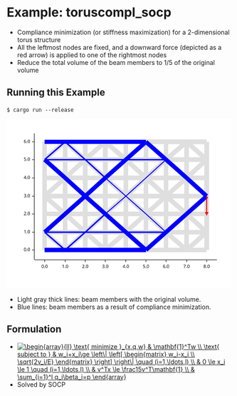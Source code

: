 # Example: toruscompl_socp

* Compliance minimization (or stiffness maximization) for a 2-dimensional torus structure
* All the leftmost nodes are fixed, and a downward force (depicted as a red arrow) is applied to one of the rightmost nodes
* Reduce the total volume of the beam members to 1/5 of the original volume

## Running this Example

```
$ cargo run --release
```

![](plot.svg)

* Light gray thick lines: beam members with the original volume.
* Blue lines: beam members as a result of compliance minimization.

## Formulation

* <a href="https://www.codecogs.com/eqnedit.php?latex=\begin{array}{ll}&space;\text{&space;minimize&space;}_{x,q,w}&space;&&space;\mathbf{1}^Tw&space;\\&space;\text{&space;subject&space;to&space;}&space;&&space;w_i&plus;x_i\ge&space;\left\|&space;\left[&space;\begin{matrix}&space;w_i-x_i&space;\\&space;\sqrt{2v_i/E}&space;\end{matrix}&space;\right]&space;\right\|&space;\quad&space;(i=1,\ldots,l)&space;\\&space;&&space;0&space;\le&space;x_i&space;\le&space;1&space;\quad&space;(i=1,\ldots,l)&space;\\&space;&&space;v^Tx&space;\le&space;\frac15v^T\mathbf{1}&space;\\&space;&&space;\sum_{i=1}^l&space;q_i\beta_i=p&space;\end{array}" target="_blank"><img src="https://latex.codecogs.com/gif.latex?\begin{array}{ll}&space;\text{&space;minimize&space;}_{x,q,w}&space;&&space;\mathbf{1}^Tw&space;\\&space;\text{&space;subject&space;to&space;}&space;&&space;w_i&plus;x_i\ge&space;\left\|&space;\left[&space;\begin{matrix}&space;w_i-x_i&space;\\&space;\sqrt{2v_i/E}&space;\end{matrix}&space;\right]&space;\right\|&space;\quad&space;(i=1,\ldots,l)&space;\\&space;&&space;0&space;\le&space;x_i&space;\le&space;1&space;\quad&space;(i=1,\ldots,l)&space;\\&space;&&space;v^Tx&space;\le&space;\frac15v^T\mathbf{1}&space;\\&space;&&space;\sum_{i=1}^l&space;q_i\beta_i=p&space;\end{array}" title="\begin{array}{ll} \text{ minimize }_{x,q,w} & \mathbf{1}^Tw \\ \text{ subject to } & w_i+x_i\ge \left\| \left[ \begin{matrix} w_i-x_i \\ \sqrt{2v_i/E} \end{matrix} \right] \right\| \quad (i=1,\ldots,l) \\ & 0 \le x_i \le 1 \quad (i=1,\ldots,l) \\ & v^Tx \le \frac15v^T\mathbf{1} \\ & \sum_{i=1}^l q_i\beta_i=p \end{array}" align="top"/></a>
* Solved by SOCP
